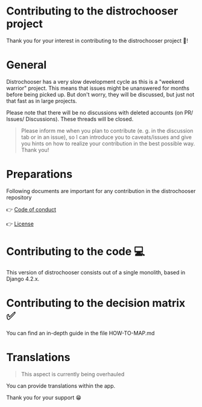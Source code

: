 # Contributing to the distrochooser project

Thank you for your interest in contributing to the distrochooser project 🎉!

# General

Distrochooser has a very slow development cycle as this is a "weekend warrior" project. This means that issues might be unanswered for months before being picked up. But don't worry, they will be discussed, but just not that fast as in large projects. 

Please note that there will be no discussions with deleted accounts (on PR/ Issues/ Discussions). These threads will be closed.

> Please inform me when you plan to contribute (e. g. in the discussion tab or in an issue), so I can introduce you to caveats/issues and give you hints on how to realize your contribution in the best possible way. Thank you!

# Preparations

Following documents are important for any contribution in the distrochooser repository

👉 [Code of conduct](https://github.com/distrochooser/distrochooser/blob/master/CODE_OF_CONDUCT.md)

👉 [License](https://github.com/distrochooser/distrochooser/blob/master/LICENSE)

# Contributing to the code 💻

This version of distrochooser consists out of a single monolith, based in Django 4.2.x.

# Contributing to the decision matrix ✅

You can find an in-depth guide in the file HOW-TO-MAP.md


# Translations

> This aspect is currently being overhauled

You can provide translations within the app.

Thank you for your support 😁

